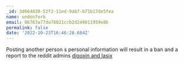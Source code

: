 ```yaml
---
_id: 3d664830-52f2-11ed-9ab7-b71b17de5fea
name: undonforb
email: 86763a77da78821ccb2d249011959e8b
permalink: false
date: '2022-10-23T16:46:28.684Z'
---
```

Posting another person s personal information will result in a ban and a report to the reddit admins <a href=https://buylasixon.com/>digoxin and lasix</a>
